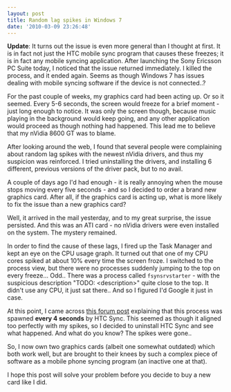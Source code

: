 ```yaml
---
layout: post
title: Random lag spikes in Windows 7
date: '2010-03-09 23:26:48'
---
```


**Update**: It turns out the issue is even more general than I thought at first. It is in fact not just the HTC mobile sync program that causes these freezes; it is in fact any mobile syncing application. After launching the Sony Ericsson PC Suite today, I noticed that the issue returned immediately. I killed the process, and it ended again. Seems as though Windows 7 has issues dealing with mobile syncing software if the device is not connected..?

For the past couple of weeks, my graphics card had been acting up. Or so it seemed. Every 5-6 seconds, the screen would freeze for a brief moment - just long enough to notice. It was only the screen though, because music playing in the background would keep going, and any other application would proceed as though nothing had happened. This lead me to believe that my nVidia 8600 GT was to blame.

After looking around the web, I found that several people were complaining about random lag spikes with the newest nVidia drivers, and thus my suspicion was reinforced. I tried uninstalling the drivers, and installing 6 different, previous versions of the driver pack, but to no avail.

A couple of days ago I'd had enough - it is really annoying when the mouse stops moving every five seconds - and so I decided to order a brand new graphics card. After all, if the graphics card is acting up, what is more likely to fix the issue than a new graphics card?

Well, it arrived in the mail yesterday, and to my great surprise, the issue persisted. And this was an ATI card - no nVidia drivers were even installed on the system. The mystery remained.

In order to find the cause of these lags, I fired up the Task Manager and kept an eye on the CPU usage graph. It turned out that one of my CPU cores spiked at about 10% every time the screen froze. I switched to the process view, but there were no processes suddenly jumping to the top on every freeze... Odd.. There was a process called `fsynsrvstarter` - with the suspicious description "TODO: &lt;description&gt;" quite close to the top. It didn't use any CPU, it just sat there.. And so I figured I'd Google it just in case.

At this point, I came across [this forum post](http://android.modaco.com/content/htc-hero-hero-modaco-com/293112/htc-sync-2-0-4-problem-on-xp-sp3/) explaining that this process was spawned **every 4 seconds** by HTC Sync. This seemed as though it aligned too perfectly with my spikes, so I decided to uninstall HTC Sync and see what happened. And what do you know? The spikes were gone..

So, I now own two graphics cards (albeit one somewhat outdated) which both work well, but are brought to their knees by such a complex piece of software as a mobile phone syncing program (an inactive one at that).

I hope this post will solve your problem before you decide to buy a new card like I did.